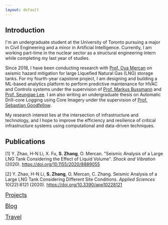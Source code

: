 ```yaml
---
layout: default
---
```

## Introduction

I'm an undergraduate student at the University of Toronto pursuing a major in Civil Engineering and a minor in Artificial Intelligence. Currently, I am working part-time in the nuclear sector as a structural engineering intern while completing my last year of studies. 

Since 2018, I have been conducting research with [Prof. Oya Mercan](https://civmin.utoronto.ca/home/about-us/directory/professors/oya-mercan/) on seismic hazard mitigation for large Liquefied Natural Gas (LNG) storage tanks. For my fourth-year capstone project, I am designing and building a ML-based analytics platform to perform predictive maintenance for HVAC and Controls systems under the supervision of [Prof. Markus Bussmann](https://www.mie.utoronto.ca/faculty_staff/bussmann/) and [Prof. Seungjae Lee](https://civmin.utoronto.ca/home/about-us/directory/professors/seungjae-lee/). I am also writing an undergraduate thesis on Automatic Drill-core Logging using Core Imagery under the supervision of [Prof. Sebastian Goodfellow](https://civmin.utoronto.ca/home/about-us/directory/professors/sebastian-goodfellow/). 

My research interest lies at the intersection of infrastructure and technology, and I hope to improve the efficiency and resilience of critical infrastructure systems using computational and data-driven techniques.

## Publications
[1] Y. Zhao, H-N Li, X. Fu, **S. Zhang**, O. Mercan. "Seismic Analysis of a Large LNG Tank Considering the Effect of Liquid Volume". *Shock and Vibration* (2020). https://doi.org/10.1155/2020/8889055  

[2] Y. Zhao, H-N Li, **S. Zhang**, O. Mercan, C. Zhang. Seismic Analysis of a Large LNG Tank Considering Different Site Conditions. *Applied Sciences* 10(22):8121 (2020). https://doi.org/10.3390/app10228121

<span style="font-size:18px;">[Projects](./projects.html)</span>

<span style="font-size:18px;">[Blog](./blog.html)</span>

<span style="font-size:18px;">[Travel](./travel.html)</span>

